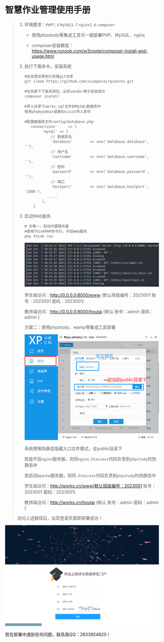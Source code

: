 # 智慧作业管理使用手册

> 1. 环境要求：`PHP7.4` `MySQL5.7` `nginx1.6` `composer`
>
>    - 使用phpstudy等集成工具可一键部署PHP、MySQL、nginx
>
>    - composer安装教程：https://www.runoob.com/w3cnote/composer-install-and-usage.html
>
> 2. 执行下面命令，安装系统
>
>    ```
>    #在任意目录执行克隆git仓库
>    git clone https://github.com/xiaopacairq/works.git
>    
>    #在目录下下载资源包，出现vendor表示安装成功
>    composer install
>    
>    #导入目录下works.sql文件到MySQL数据库中
>    使用phpmyadmin或者Navicat导入即可
>    
>    #配置数据库文件config/database.php
>      'connections'     => [
>            'mysql' => [
>                // 数据库名
>                'database'        => env('database.database', ''),
>                // 用户名
>                'username'        => env('database.username', ''),
>                // 密码
>                'password'        => env('database.password', ''),
>                // 端口
>                'hostport'        => env('database.hostport', '3306'),
>          		....
>            ],
>        ]
>
> 3. 启动Web服务
>
>    ~~~
>    # 方案一，启动内置服务器
>    #使用ThinkPHP命令行，开启Web服务
>    php think run
>    ~~~
>
>    ![1696646329642](./image/1696646329642.jpg)
>
>    学生端访问：http://0.0.0.0:8000/www (默认班级编号：2023001 账号：2023001 密码：2023001)
>
>    教师端访问：http://0.0.0.0:8000/houtai (默认 账号：admin 密码：admin )
>
>    
>
>    方案二：使用phpstudy、wamp等集成工具部署
>
>    
>
>    ![1696646890149](./image/1696646890149.jpg)
>
>    系统使用伪静态隐藏入口文件模式，在public目录下
>
>    若是开启`nginx`服务器，则将`nginx.htaccess`代码负责到`phpstudy`的伪静态中
>
>    若启动`Apache`服务器，则将`.htaccess`代码负责到`phpstudy`的伪静态中
>
>    学生端访问：http://works.cn/www(默认班级编号：2023001 账号：2023001 密码：2023001)
>
>    教师端访问：http://works.cn/houtai (默认 账号：admin 密码：admin )

 

> 访问上述路径后，出现登录页面即部署成功！

![1696647809788](./image/1696647809788.jpg)



若在部署中遇到任何问题，联系我QQ：2833924820！
